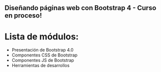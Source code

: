 ## Diseñando páginas web con Bootstrap 4 - Curso en proceso!

# Lista de módulos:

- Presentación de Bootstrap 4.0
- Componentes CSS de Bootstrap
- Componentes JS de Bootstrap
- Herramientas de desarrollos